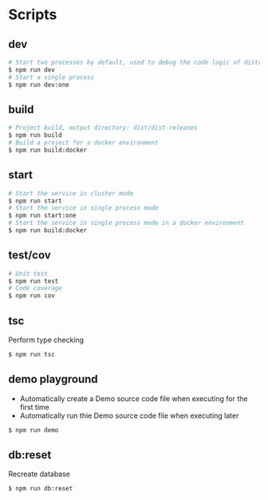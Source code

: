# Scripts

## dev

``` bash
# Start two processes by default, used to debug the code logic of distributed scenarios
$ npm run dev
# Start a single process
$ npm run dev:one
```

## build

``` bash
# Project build, output directory: dist/dist-releases
$ npm run build
# Build a project for a docker environment
$ npm run build:docker
```

## start

``` bash
# Start the service in cluster mode
$ npm run start
# Start the service in single process mode
$ npm run start:one
# Start the service in single process mode in a docker environment
$ npm run build:docker
```

## test/cov

``` bash
# Unit test
$ npm run test
# Code coverage
$ npm run cov
```

## tsc

Perform type checking

``` bash
$ npm run tsc
```

## demo playground

* Automatically create a Demo source code file when executing for the first time
* Automatically run thie Demo source code file when executing later

``` bash
$ npm run demo
```

## db:reset

Recreate database

``` bash
$ npm run db:reset
```

